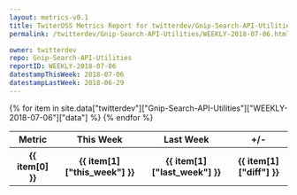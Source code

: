 ```yaml
---
layout: metrics-v0.1
title: TwiterOSS Metrics Report for twitterdev/Gnip-Search-API-Utilities | WEEKLY-2018-07-06 | 2018-07-06
permalink: /twitterdev/Gnip-Search-API-Utilities/WEEKLY-2018-07-06.html

owner: twitterdev
repo: Gnip-Search-API-Utilities
reportID: WEEKLY-2018-07-06
datestampThisWeek: 2018-07-06
datestampLastWeek: 2018-06-29
---
```


<table style="width: 100%">
    <tr>
        <th>Metric</th>
        <th>This Week</th>
        <th>Last Week</th>
        <th>+/-</th>
    </tr>
    {% for item in site.data["twitterdev"]["Gnip-Search-API-Utilities"]["WEEKLY-2018-07-06"]["data"] %}
    <tr>
        <th>{{ item[0] }}</th>
        <th>{{ item[1]["this_week"] }}</th>
        <th>{{ item[1]["last_week"] }}</th>
        <th>{{ item[1]["diff"] }}</th>
    </tr>
    {% endfor %}
</table>

